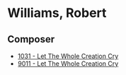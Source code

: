 # Williams, Robert

## Composer

- [1031 - Let The Whole Creation Cry](/hymns/1031.md)
- [9011 - Let The Whole Creation Cry](/hymns/9011.md)


